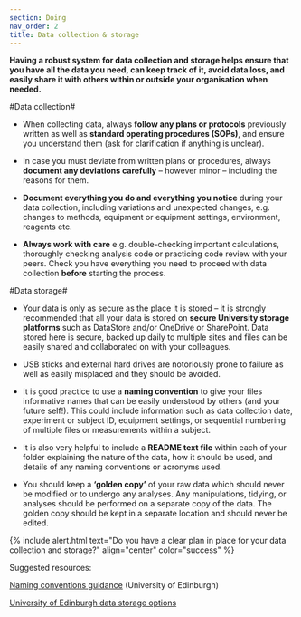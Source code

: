 ```yaml
---
section: Doing
nav_order: 2
title: Data collection & storage
---
```


**Having a robust system for data collection and storage helps ensure that you have all the data you need, can keep track of it, avoid data loss, and easily share it with others within or outside your organisation when needed.**

 

#Data collection#

  - When collecting data, always **follow any plans or protocols** previously written as well as **standard operating procedures (SOPs)**, and ensure you understand them (ask for clarification if anything is unclear). 

  - In case you must deviate from written plans or procedures, always **document any deviations carefully** – however minor – including the reasons for them. 

  - **Document everything you do and everything you notice** during your data collection, including variations and unexpected changes, e.g. changes to methods, equipment or equipment settings, environment, reagents etc. 

  - **Always work with care** e.g. double-checking important calculations, thoroughly checking analysis code or practicing code review with your peers. Check you have everything you need to proceed with data collection **before** starting the process. 

 

#Data storage#

  - Your data is only as secure as the place it is stored – it is strongly recommended that all your data is stored on **secure University storage platforms** such as DataStore and/or OneDrive or SharePoint. Data stored here is secure, backed up daily to multiple sites and files can be easily shared and collaborated on with your colleagues.  

  - USB sticks and external hard drives are notoriously prone to failure as well as easily misplaced and they should be avoided. 

  - It is good practice to use a **naming convention** to give your files informative names that can be easily understood by others (and your future self!). This could include information such as data collection date, experiment or subject ID, equipment settings, or sequential numbering of multiple files or measurements within a subject. 

  - It is also very helpful to include a **README text file** within each of your folder explaining the nature of the data, how it should be used, and details of any naming conventions or acronyms used. 

  - You should keep a **‘golden copy’** of your raw data which should never be modified or to undergo any analyses. Any manipulations, tidying, or analyses should be performed on a separate copy of the data. The golden copy should be kept in a separate location and should never be edited.  


{% include alert.html text="Do you have a clear plan in place for your data collection and storage?" align="center" color="success" %}


Suggested resources: 

[Naming conventions guidance](https://data-protection.ed.ac.uk/records-management/practical-guidance/naming-conventions) (University of Edinburgh) 

[University of Edinburgh data storage options](https://edwebcontent.ed.ac.uk/sites/default/files/atoms/files/quick_guide_3_-_data_storage_options_v1.4.pdf)
